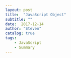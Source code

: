```yaml
---
layout: post
title:  "JavaScript Object"
subtitle: ""
date:  2017-12-14
author: "Steven"
catalog: true
tags: 
    - JavaScript
    - Summary
---
```



